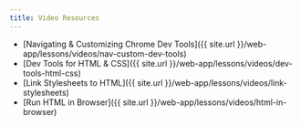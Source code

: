 ```yaml
---
title: Video Resources
---
```


- [Navigating & Customizing Chrome Dev Tools]({{ site.url }}/web-app/lessons/videos/nav-custom-dev-tools)
- [Dev Tools for HTML & CSS]({{ site.url }}/web-app/lessons/videos/dev-tools-html-css)
- [Link Stylesheets to HTML]({{ site.url }}/web-app/lessons/videos/link-stylesheets)
- [Run HTML in Browser]({{ site.url }}/web-app/lessons/videos/html-in-browser)
